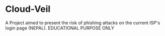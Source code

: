 # Cloud-Veil
A Project aimed to present the risk of phishing attacks on the current ISP's login page (NEPAL). EDUCATIONAL PURPOSE ONLY
